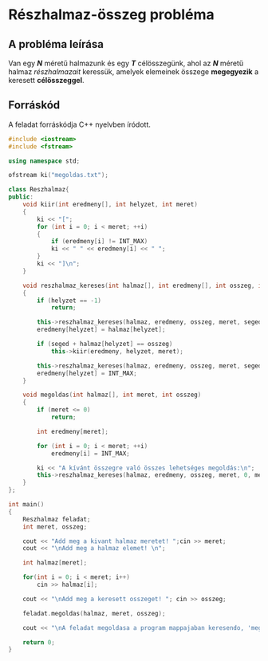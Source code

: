 # Részhalmaz-összeg probléma

## A probléma leírása
Van egy ***N*** méretű halmazunk és egy ***T*** célösszegünk, ahol az ***N*** méretű halmaz _részhalmazait_ keressük, amelyek elemeinek összege **megegyezik** a keresett **célösszeggel**.

## Forráskód
A feladat forráskódja C++ nyelvben íródott.
```c++
#include <iostream>
#include <fstream>

using namespace std;

ofstream ki("megoldas.txt");

class Reszhalmaz{
public:
	void kiir(int eredmeny[], int helyzet, int meret)
	{
		ki << "[";
		for (int i = 0; i < meret; ++i)
		{
		    if (eredmeny[i] != INT_MAX)
			ki << " " << eredmeny[i] << " ";
		}
		ki << "]\n";
	}

	void reszhalmaz_kereses(int halmaz[], int eredmeny[], int osszeg, int meret, int seged, int helyzet)
	{
		if (helyzet == -1)
			return;

		this->reszhalmaz_kereses(halmaz, eredmeny, osszeg, meret, seged, helyzet - 1);
		eredmeny[helyzet] = halmaz[helyzet];

		if (seged + halmaz[helyzet] == osszeg)
			this->kiir(eredmeny, helyzet, meret);

		this->reszhalmaz_kereses(halmaz, eredmeny, osszeg, meret, seged + halmaz[helyzet], helyzet - 1);
		eredmeny[helyzet] = INT_MAX;
	}

	void megoldas(int halmaz[], int meret, int osszeg)
	{
		if (meret <= 0)
			return;

		int eredmeny[meret];

		for (int i = 0; i < meret; ++i)
			eredmeny[i] = INT_MAX;

		ki << "A kívánt összegre való összes lehetséges megoldás:\n";
		this->reszhalmaz_kereses(halmaz, eredmeny, osszeg, meret, 0, meret - 1);
	}
};

int main()
{
	Reszhalmaz feladat;
	int meret, osszeg;

	cout << "Add meg a kivant halmaz meretet! ";cin >> meret;
	cout << "\nAdd meg a halmaz elemet! \n";

	int halmaz[meret];

	for(int i = 0; i < meret; i++)
        cin >> halmaz[i];

    cout << "\nAdd meg a keresett osszeget! "; cin >> osszeg;

	feladat.megoldas(halmaz, meret, osszeg);

	cout << "\nA feladat megoldasa a program mappajaban keresendo, 'megoldas.txt' nev alatt! \n";

	return 0;
}

```

